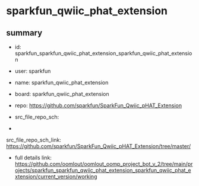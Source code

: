 # sparkfun_qwiic_phat_extension
 
## summary 
* id: sparkfun_sparkfun_qwiic_phat_extension_sparkfun_qwiic_phat_extension
* user: sparkfun
* name: sparkfun_qwiic_phat_extension
* board: sparkfun_qwiic_phat_extension
* repo: https://github.com/sparkfun/SparkFun_Qwiic_pHAT_Extension



* src_file_repo_sch: 
*
 src_file_repo_sch_link: https://github.com/sparkfun/SparkFun_Qwiic_pHAT_Extension/tree/master/
* full details link: https://github.com/oomlout/oomlout_oomp_project_bot_v_2/tree/main/projects/sparkfun_sparkfun_qwiic_phat_extension_sparkfun_qwiic_phat_extension/current_version/working  






